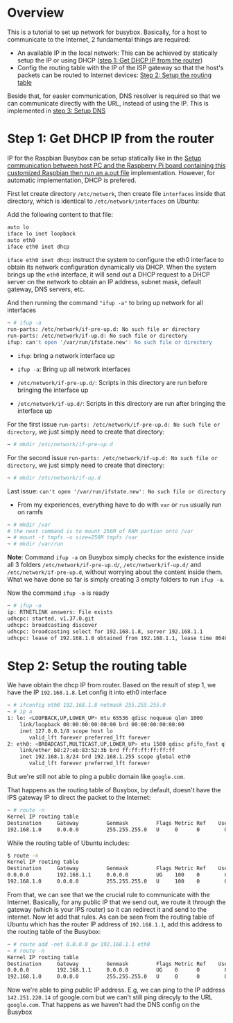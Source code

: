 # Overview
This is a tutorial to set up network for busybox. Basically, for a host to communicate to the Internet, 2 fundamental things are required: 
* An available IP in the local network: This can be achieved by statically setup the IP or using DHCP ([step 1: Get DHCP IP from the router](#step-1-get-dhcp-ip-from-the-router))
* Config the routing table with the IP of the ISP gateway so that the host's packets can be routed to Internet devices: [Step 2: Setup the routing table](#step-2-setup-the-routing-table)

Beside that, for easier communication, DNS resolver is required so that we can communicate directly with the URL, instead of using the IP. This is implemented in [step 3: Setup DNS](#step-3-setup-dns)

# Step 1: Get DHCP IP from the router

IP for the Raspbian Busybox can be setup statically like in the [Setup communication between host PC and the Raspberry Pi board containing this customized Raspbian then run an a.out file]() implementation. However, for automatic implementation, DHCP is prefered.

First let create directory ``/etc/network``, then create file ``interfaces`` inside that directory, which is identical to ``/etc/network/interfaces`` on Ubuntu:

Add the following content to that file:
```sh
auto lo
iface lo inet loopback
auto eth0
iface eth0 inet dhcp
```

``iface eth0 inet dhcp``: instruct the system to configure the eth0 interface to obtain its network configuration dynamically via DHCP. When the system brings up the ``eth0`` interface, it will send out a DHCP request to a DHCP server on the network to obtain an IP address, subnet mask, default gateway, DNS servers, etc.

And then running the command ``"ifup -a"`` to bring up network for all interfaces
```sh
~ # ifup -a
run-parts: /etc/network/if-pre-up.d: No such file or directory
run-parts: /etc/network/if-up.d: No such file or directory
ifup: can't open '/var/run/ifstate.new': No such file or directory
```

* ``ifup``: bring a network interface up
* ``ifup -a``: Bring up all network interfaces

* ``/etc/network/if-pre-up.d/``: Scripts in this directory are run before bringing the interface up
* ``/etc/network/if-up.d/``: Scripts in this directory are run after bringing the interface up

For the first issue ``run-parts: /etc/network/if-pre-up.d: No such file or directory``, we just simply need to create that directory:
```sh
~ # mkdir /etc/network/if-pre-up.d
```
For the second issue ``run-parts: /etc/network/if-up.d: No such file or directory``, we just simply need to create that directory:
```sh
~ # mkdir /etc/network/if-up.d
```
Last issue: ``can't open '/var/run/ifstate.new': No such file or directory``
- From my experiences, everything have to do with ``var`` or ``run`` usually run on ramfs
```sh
~ # mkdir /var
# the next command is to mount 256M of RAM partion onto /var
~ # mount -t tmpfs -o size=256M tmpfs /var
~ # mkdir /var/run
```
**Note**: Command ``ifup -a`` on Busybox simply checks for the existence inside all 3 folders ``/etc/network/if-pre-up.d/``, ``/etc/network/if-up.d/`` and ``/etc/network/if-pre-up.d``, without worrying about the content inside them. What we have done so far is simply creating 3 empty folders to run ``ifup -a``.

Now the command ``ifup -a`` is ready
```sh
~ # ifup -a
ip: RTNETLINK answers: File exists
udhcpc: started, v1.37.0.git
udhcpc: broadcasting discover
udhcpc: broadcasting select for 192.168.1.8, server 192.168.1.1
udhcpc: lease of 192.168.1.8 obtained from 192.168.1.1, lease time 86400
```
# Step 2: Setup the routing table
We have obtain the dhcp IP from router. Based on the result of step 1, we have the IP ``192.168.1.8``. Let config it into eth0 interface
```sh
~ # ifconfig eth0 192.168.1.8 netmask 255.255.255.0
~ # ip a
1: lo: <LOOPBACK,UP,LOWER_UP> mtu 65536 qdisc noqueue qlen 1000
    link/loopback 00:00:00:00:00:00 brd 00:00:00:00:00:00
    inet 127.0.0.1/8 scope host lo
       valid_lft forever preferred_lft forever
2: eth0: <BROADCAST,MULTICAST,UP,LOWER_UP> mtu 1500 qdisc pfifo_fast qlen 1000
    link/ether b8:27:eb:83:52:3b brd ff:ff:ff:ff:ff:ff
    inet 192.168.1.8/24 brd 192.168.1.255 scope global eth0
       valid_lft forever preferred_lft forever
```

But we're still not able to ping a public domain like ``google.com``.

That happens as the routing table of Busybox, by default, doesn't have the IPS gateway IP to direct the packet to the Internet:

```sh
~ # route -n
Kernel IP routing table
Destination     Gateway         Genmask         Flags Metric Ref    Use Iface
192.168.1.0     0.0.0.0         255.255.255.0   U     0      0        0 eth0
```
While the routing table of Ubuntu includes:
```sh
$ route -n
Kernel IP routing table
Destination     Gateway         Genmask         Flags Metric Ref    Use Iface
0.0.0.0         192.168.1.1     0.0.0.0         UG    100    0        0 eth0
192.168.1.0     0.0.0.0         255.255.255.0   U     100    0        0 eth0
```
From that, we can see that we the crucial rule to communicate with the Internet. Basically, for any public IP that we send out, we route it through the gateway (which is your IPS router) so it can redirect it and send to the internet. Now let add that rules. As can be seen from the routing table of Ubuntu which has the router IP address of ``192.168.1.1``, add this address to the routing table of the Busybox:
```sh
~ # route add -net 0.0.0.0 gw 192.168.1.1 eth0
~ # route -n
Kernel IP routing table
Destination     Gateway         Genmask         Flags Metric Ref    Use Iface
0.0.0.0         192.168.1.1     0.0.0.0         UG    0      0        0 eth0
192.168.1.0     0.0.0.0         255.255.255.0   U     0      0        0 eth0
```
Now we're able to ping public IP address. E.g, we can ping to the IP address ``142.251.220.14`` of google.com but we can't still ping direcyly to the URL ``google.com``. That happens as we haven't had the DNS config on the Busybox
